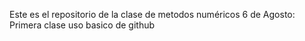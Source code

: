 Este es el repositorio de la clase de metodos numéricos
6 de Agosto: Primera clase uso basico de github
